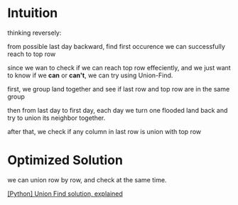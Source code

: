 # Intuition

thinking reversely:

from possible last day backward, find first occurence we can successfully reach to top row

since we wan to check if we can reach top row effeciently, and we just want to know if we **can** or **can't**, we can try using Union-Find.

first, we group land together and see if last row and top row are in the same group

then from last day to first day, each day we turn one flooded land back and try to union its neighbor together.

after that, we check if any column in last row is union with top row

# Optimized Solution

we can union row by row, and check at the same time.

[[Python] Union Find solution, explained](https://leetcode.com/problems/last-day-where-you-can-still-cross/solutions/1403930/python-union-find-solution-explained/)
